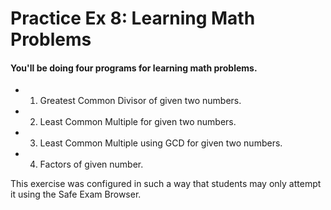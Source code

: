 # Practice Ex 8: Learning Math Problems

#### You'll be doing four programs for learning math problems.

- 1) Greatest Common Divisor of given two numbers.
- 2) Least Common Multiple for given two numbers.
- 3) Least Common Multiple using GCD for given two numbers.
- 4) Factors of given number.

This exercise was configured in such a way that students may only attempt it 
using the Safe Exam Browser.
